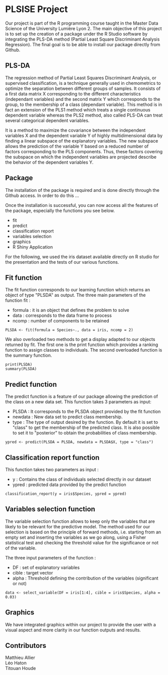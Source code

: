 # PLSISE Project

Our project is part of the R programming course taught in the Master Data Science of the University Lumière Lyon 2. The main objective of this project is to set up the creation of a package under the R Studio software by integrating the PLS-DA method (Partial Least Square Discriminant Analysis Regression). The final goal is to be able to install our package directly from Github. 

## PLS-DA
The regression method of Partial Least Squares Discriminant Analysis, or supervised classification, is a technique generally used in chemometrics to optimize the separation between different groups of samples. It consists of a first data matrix X corresponding to the different characteristics (independant variables) and the second matrix Y which corresponds to the group, to the membership of a class (dependant variable). This method is in fact an extension of the PLS1 method which treats a single continuous dependent variable whereas the PLS2 method, also called PLS-DA can treat several categorical dependent variables. 

It is a method to maximize the covariance between the independent variables X and the dependent variable Y of highly multidimensional data by finding a linear subspace of the explanatory variables. The new subspace allows the prediction of the variable Y based on a reduced number of factors corresponding to the PLS components. Thus, these factors covering the subspace on which the independent variables are projected describe the behavior of the dependent variables Y.

## Package 
The installation of the package is required and is done directly through the Github access. In order to do this ...

Once the installation is successful, you can now access all the features of the package, especially the functions you see below.
- fit
- predict
- classification report
- variables selection
- graphics
- R Shiny Application

For the following, we used the iris dataset available directly on R studio for the presentation and the tests of our various functions.

## Fit function
The fit function corresponds to our learning function which returns an object of type "PLSDA" as output. The three main parameters of the function fit :
- formula : it is an object that defines the problem to solve
- data : corresponds to the data frame to process
- ncomp : number of components to be retained 
```
PLSDA <- fit(formula = Species~., data = iris, ncomp = 2)
```
We also overloaded two methods to get a display adapted to our objects returned by fit. The first one is the print function which provides a ranking function to assign classes to individuals. The second overloaded function is the summary function.
```
print(PLSDA)
summary(PLSDA)
```

## Predict function
The predict function is a feature of our package allowing the prediction of the class on a new data set. This function takes 3 parameters as input:
- PLSDA : It corresponds to the PLSDA object provided by the fit function
- newdata : New data set to predict class membership.
- type : The type of output desired by the function. By default it is set to "class" to get the membership of the predicted class. It is also possible to set it to "posterior" to obtain the probabilities of class membership.
```
ypred <- predict(PLSDA = PLSDA, newdata = PLSDA$X, type = "class")
```
## Classification report function
This function takes two parameters as input :
- y : Contains the class of individuals selected directly in our dataset
- ypred : predicted data provided by the predict function
```
classification_report(y = iris$Species, ypred = ypred)
```

##  Variables selection function
The variable selection function allows to keep only the variables that are likely to be relevant for the predictive model. The method used for our selection is based on the principle of forward methods, i.e. starting from an empty set and inserting the variables as we go along, using a Fisher statistical test and checking the threshold value for the significance or not of the variable.

The three input parameters of the function :
- DF : set of explanatory variables
- cible : target vector
- alpha : Threshold defining the contribution of the variables (significant or not)
```
data <- select_variable(DF = iris[1:4], cible = iris$Species, alpha = 0.03)
```

## Graphics
We have integrated graphics within our project to provide the user with a visual aspect and more clarity in our function outputs and results.

## Contributors

Matthieu Allier  
Léo Haton  
Titouan Houde



